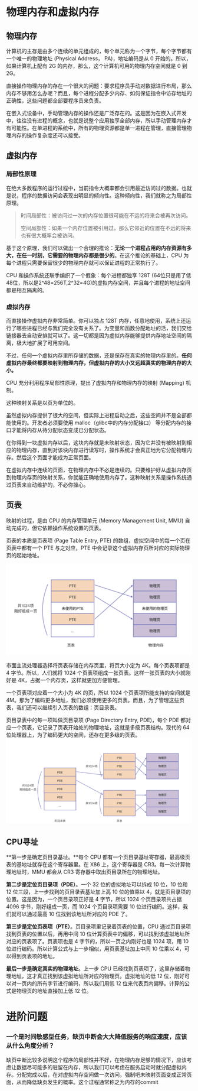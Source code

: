 # 物理内存和虚拟内存

## 物理内存

计算机的主存是由多个连续的单元组成的，每个单元称为一个字节，每个字节都有一个唯一的物理地址 (Physical Address， PA)，地址编码是从 0 开始的。所以，如果计算机上配有 2G 的内存，那么，这个计算机可用的物理内存空间就是 0 到 2G。

直接操作物理内存的存在一个很大的问题：要求程序员手动对数据进行布局，那么内存不够用怎么办呢？而且，每个进程分配多少内存、如何保证指令中访存地址的正确性，这些问题都全部要程序员来负责。

在嵌入式设备中，手动管理内存的操作还是广泛存在的。这是因为在嵌入式开发中，往往没有进程的概念，也就是说整个应用独享全部内存，所以手动管理内存才有可能性。在单进程的系统中，所有的物理资源都是单一进程在管理，直接管理物理内存的操作复杂度还可以接受。

## 虚拟内存

### 局部性原理

在绝大多数程序的运行过程中，当前指令大概率都会引用最近访问过的数据。也就是说，程序的数据访问会表现出明显的倾向性。这种倾向性，我们就称之为局部性原理。

> 时间局部性：被访问过一次的内存位置很可能在不远的将来会被再次访问。
>
> 空间局部性：如果一个内存位置被引用过，那么它邻近的位置在不远的将来也有很大概率会被访问。

基于这个原理，我们可以做出一个合理的推论：**无论一个进程占用的内存资源有多大，在任一时刻，它需要的物理内存都是很少的**。在这个推论的基础上，CPU 为每个进程只需要保留很少的物理内存就可以保证进程的正常执行了。

CPU 和操作系统还联手编织了一个假象：每个进程都独享 128T (64位只是用了低48位，所以是2^48=256T,2^32=4G)的虚拟内存空间，并且每个进程的地址空间都是相互隔离的。

### 虚拟内存

而直接操作虚拟内存非常简单。你可以独占 128T 内存，任意地使用，系统上还运行了哪些进程已经与我们完全没有关系了。为变量和函数分配地址的活，我们交给链接器去自动安排就可以了。这一切都是因为虚拟内存能够提供内存地址空间的隔离，极大地扩展了可用空间。

不过，任何一个虚拟内存里所存储的数据，还是保存在真实的物理内存里的。**任何虚拟内存最终都要映射到物理内存，但虚拟内存的大小又远超真实的物理内存的大小。**

CPU 充分利用程序局部性原理，提出了虚拟内存和物理内存的映射 (Mapping) 机制。

这种映射关系是以页为单位的。

虽然虚拟内存提供了很大的空间，但实际上进程启动之后，这些空间并不是全部都能使用的。开发者必须要使用 malloc（glibc中的内存分配接口） 等分配内存的接口才能将内存从待分配状态变成已分配状态。

在你得到一块虚拟内存以后，这块内存就是未映射状态，因为它并没有被映射到相应的物理内存，直到对该块内存进行读写时，操作系统才会真正地为它分配物理内存。然后这个页面才能成为正常页面。

在虚拟内存中连续的页面，在物理内存中不必是连续的。只要维护好从虚拟内存页到物理内存页的映射关系，你就能正确地使用内存了。这种映射关系是操作系统通过页表来自动维护的，不必你操心。

## 页表

映射的过程，是由 CPU 的内存管理单元 (Memory Management Unit, MMU) 自动完成的，但它依赖操作系统设置的页表。

页表的本质是页表项 (Page Table Entry, PTE) 的数组，虚拟空间中的每一个页在页表中都有一个 PTE 与之对应，PTE 中会记录这个虚拟内存页所对应的实际物理页的起始地址。

![内存页表](..\md\img\内存页表.png)

市面主流处理器选择将页表存储在内存页里，将页大小定为 4K。每个页表项都是 4 字节。所以，人们就将 1024 个页表项组成一张页表。这样一张页表的大小就刚好是 4K，占据一个内存页，这样就更加方便管理。

一个页表项对应着一个大小为 4K 的页，所以 1024 个页表项所能支持的空间就是 4M。那为了编码更多地址，我们必须使用更多的页表。而且，为了管理这些页表，我们还可以继续引入页表的数组：页目录表。

页目录表中的每一项叫做页目录项 (Page Directory Entry, PDE)，每个 PDE 都对应一个页表，它记录了页表开始处的物理地址，这就是多级页表结构。现代的 64 位处理器上，为了编码更大的空间，还存在更多级的页表。![Snipaste_2021-12-09_20-55-26](..\md\img\Snipaste_2021-12-09_20-55-26.png)

## CPU寻址

**第一步是确定页目录基址。**每个 CPU 都有一个页目录基址寄存器，最高级页表的基地址就存在这个寄存器里。在 X86 上，这个寄存器是 CR3。每一次计算物理地址时，MMU 都会从 CR3 寄存器中取出页目录所在的物理地址。

**第二步是定位页目录项（PDE）**。一个 32 位的虚拟地址可以拆成 10 位，10 位和 12 位三段，上一步找到的页目录表基址加上高 10 位的值乘以 4，就是页目录项的位置。这是因为，一个页目录项正好是 4 字节，所以 1024 个页目录项共占据 4096 字节，刚好组成一页，而 1024 个页目录项需要 10 位进行编码。这样，我们就可以通过最高 10 位找到该地址所对应的 PDE 了。

**第三步是定位页表项（PTE）**。页目录项里记录着页表的位置，CPU 通过页目录项找到页表的位置以后，再用中间 10 位计算页表中的偏移，可以找到该虚拟地址所对应的页表项了。页表项也是 4 字节的，所以一页之内刚好也是 1024 项，用 10 位进行编码。所以计算公式与上一步相似，用页表基址加上中间 10 位乘以 4，可以得到页表项的地址。

**最后一步是确定真实的物理地址**。上一步 CPU 已经找到页表项了，这里存储着物理地址，这才真正找到该虚拟地址所对应的物理页。虚拟地址的低 12 位，刚好可以对一页内的所有字节进行编码，所以我们用低 12 位来代表页内偏移。计算的公式是物理页的地址直接加上低 12 位。



# 进阶问题

###  一个是时间敏感型任务，缺页中断会大大降低服务的响应速度，应该从什么角度分析？

缺页中断比较多说明这个程序的局部性并不好，在物理内存足够的情况下，应该考虑让数据尽可能多的驻留在内存，所以我们可以考虑在服务启动时就分配虚拟内存。分配完成以后，在对虚拟内存空间做一次访问，强制吧未映射页面变成正常页面，从而降低缺页发生的概率。这个过程通常称之为内存的commit

